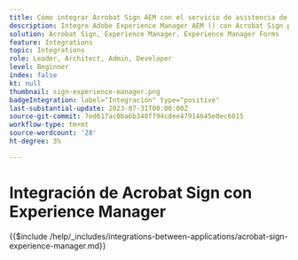 ```yaml
---
title: Cómo integrar Acrobat Sign AEM con el servicio de asistencia de
description: Integre Adobe Experience Manager AEM () con Acrobat Sign para racionalizar el envío de documentos para su firma.
solution: Acrobat Sign, Experience Manager, Experience Manager Forms
feature: Integrations
topic: Integrations
role: Leader, Architect, Admin, Developer
level: Beginner
index: false
kt: null
thumbnail: sign-experience-manager.png
badgeIntegration: label="Integración" type="positive"
last-substantial-update: 2023-07-31T00:00:00Z
source-git-commit: 7ed617ac0ba6b340ff94cdee47914645e0ec6615
workflow-type: tm+mt
source-wordcount: '28'
ht-degree: 3%

---
```



# Integración de Acrobat Sign con Experience Manager

{{$include /help/_includes/integrations-between-applications/acrobat-sign-experience-manager.md}}

